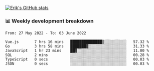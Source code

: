 [![Erik's GitHub stats](https://github-readme-stats.vercel.app/api?username=erik-petrov&theme=nightowl&show_icons=true)](https://github.com/anuraghazra/github-readme-stats)

### 📊 Weekly development breakdown
<!--START_SECTION:waka-->

```text
From: 27 May 2022 - To: 03 June 2022

Vue.js       7 hrs 16 mins   ██████████████▒░░░░░░░░░░   57.32 %
Go           3 hrs 58 mins   ███████▓░░░░░░░░░░░░░░░░░   31.33 %
JavaScript   1 hr 23 mins    ██▓░░░░░░░░░░░░░░░░░░░░░░   11.00 %
SQL          2 mins          ░░░░░░░░░░░░░░░░░░░░░░░░░   00.28 %
TypeScript   0 secs          ░░░░░░░░░░░░░░░░░░░░░░░░░   00.03 %
JSON         0 secs          ░░░░░░░░░░░░░░░░░░░░░░░░░   00.03 %
```

<!--END_SECTION:waka-->

